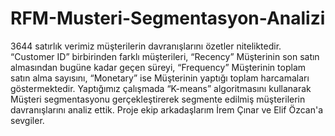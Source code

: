 # RFM-Musteri-Segmentasyon-Analizi
3644 satırlık verimiz müşterilerin davranışlarını özetler niteliktedir. “Customer ID” birbirinden farklı müşterileri, “Recency” Müşterinin son satın almasından bugüne kadar geçen süreyi, “Frequency” Müşterinin toplam satın alma sayısını, “Monetary” ise Müşterinin yaptığı toplam harcamaları göstermektedir. Yaptığımız çalışmada “K-means” algoritmasını kullanarak Müşteri segmentasyonu gerçekleştirerek segmente edilmiş müşterilerin davranışlarını analiz ettik.
Proje ekip arkadaşlarım İrem Çınar ve Elif Özcan'a sevgiler.

